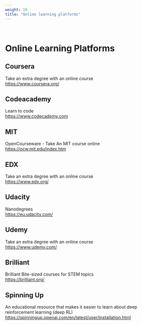 ```yaml
---
weight: 10
title: "Online learning platforms"
---
```


<br>

# Online Learning Platforms

## Coursera

Take an extra degree with an online course <br>
https://www.coursera.org/

## Codeacademy

Learn to code <br>
https://www.codecademy.com

## MIT

OpenCourseware - Take An MIT course online <br>
https://ocw.mit.edu/index.htm

## EDX

Take an extra degree with an online course <br>
https://www.edx.org/

## Udacity

Nanodegrees <br>
https://eu.udacity.com/

## Udemy

Take an extra degree with an online course <br>
https://www.udemy.com/

## Brilliant

Brilliant Bite-sized courses for STEM topics <br>
https://brilliant.org/

## Spinning Up

An educational resource that makes it easier to learn about deep reinforcement learning (deep RL) <br>
https://spinningup.openai.com/en/latest/user/installation.html
